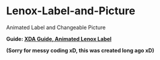 # Lenox-Label-and-Picture
Animated Label and Changeable Picture

<font><b>Guide:<b></font> <a href="http://forum.xda-developers.com/showthread.php?t=2533188">XDA Guide, Animated Lenox Label</a>

(Sorry for messy coding xD, this was created long ago xD)
